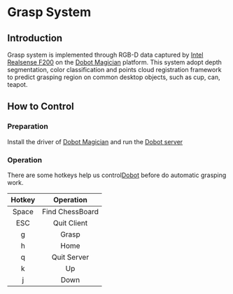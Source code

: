 # Grasp System
## Introduction
Grasp system is implemented through RGB-D data captured by [Intel Realsense F200](https://software.intel.com/en-us/intel-realsense-sdk/download) on the [Dobot Magician](http://www.dobot.cc/) platform. This system adopt depth segmentation, color classification and points cloud registration framework to predict grasping region on common desktop objects, such as cup, can, teapot. 

## How to Control

### Preparation
Install the driver of [Dobot Magician](http://www.dobot.cc/) and run the [Dobot server](http://github.com/Ext4FAT/MechanicalArm)

### Operation
There are some hotkeys help us control[Dobot](http://github.com/Ext4FAT/MechanicalArm) before do automatic grasping work.

|Hotkey|Operation|
|:---:|:---:|
|Space|Find ChessBoard|
|ESC|Quit Client|
|g|Grasp|
|h|Home|
|q|Quit Server|
|k|Up|
|j|Down|
